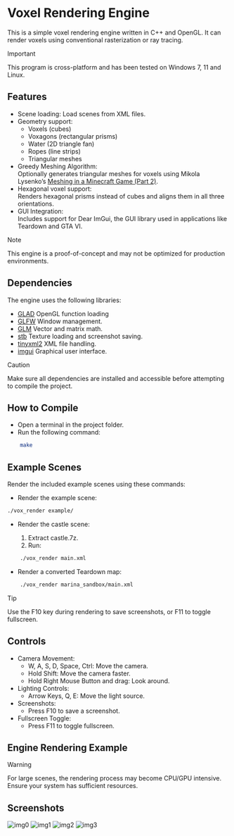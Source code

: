 # Voxel Rendering Engine

This is a simple voxel rendering engine written in C++ and OpenGL. It can render voxels using conventional rasterization or ray tracing.

> [!Important]
> This program is cross-platform and has been tested on Windows 7, 11 and Linux.

## Features

- Scene loading: Load scenes from XML files.
- Geometry support:
	- Voxels (cubes)
	- Voxagons (rectangular prisms)
	- Water (2D triangle fan)
	- Ropes (line strips)
	- Triangular meshes
- Greedy Meshing Algorithm:  
Optionally generates triangular meshes for voxels using Mikola Lysenko’s [Meshing in a Minecraft Game (Part 2)](https://0fps.net/2012/07/07/meshing-minecraft-part-2/).
- Hexagonal voxel support:  
Renders hexagonal prisms instead of cubes and aligns them in all three orientations.
- GUI Integration:  
Includes support for Dear ImGui, the GUI library used in applications like Teardown and GTA VI.

> [!Note]
> This engine is a proof-of-concept and may not be optimized for production environments.

## Dependencies

The engine uses the following libraries:

- [GLAD](https://glad.dav1d.de/) OpenGL function loading
- [GLFW](https://www.glfw.org/) Window management.
- [GLM](https://glm.g-truc.net/0.9.9/index.html) Vector and matrix math.
- [stb](https://github.com/nothings/stb) Texture loading and screenshot saving.
- [tinyxml2](https://github.com/leethomason/tinyxml2) XML file handling.
- [imgui](https://github.com/ocornut/imgui) Graphical user interface.

> [!Caution]
> Make sure all dependencies are installed and accessible before attempting to compile the project.

## How to Compile

- Open a terminal in the project folder.
- Run the following command:

```bash
	make
```

## Example Scenes

Render the included example scenes using these commands:

- Render the example scene:
```bash
./vox_render example/
```
- Render the castle scene:

	1. Extract castle.7z.
	2. Run:
```bash
	./vox_render main.xml
```
- Render a converted Teardown map:
```bash
	./vox_render marina_sandbox/main.xml
```
> [!Tip]
> Use the F10 key during rendering to save screenshots, or F11 to toggle fullscreen.

## Controls

- Camera Movement:
	- W, A, S, D, Space, Ctrl: Move the camera.
	- Hold Shift: Move the camera faster.
	- Hold Right Mouse Button and drag: Look around.
- Lighting Controls:
	- Arrow Keys, Q, E: Move the light source.
- Screenshots:
	- Press F10 to save a screenshot.
- Fullscreen Toggle:
	- Press F11 to toggle fullscreen.

## Engine Rendering Example

> [!Warning]
> For large scenes, the rendering process may become CPU/GPU intensive. Ensure your system has sufficient resources.

## Screenshots
![img0](https://raw.githubusercontent.com/TTFH/Voxel-Render/main/screenshots/img0.png)
![img1](https://raw.githubusercontent.com/TTFH/Voxel-Render/main/screenshots/img1.png)
![img2](https://raw.githubusercontent.com/TTFH/Voxel-Render/main/screenshots/img2.png)
![img3](https://raw.githubusercontent.com/TTFH/Voxel-Render/main/screenshots/img3.png)
